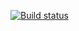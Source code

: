 [![Build status](https://ci.appveyor.com/api/projects/status/te53k2yt45x97i2c?svg=true)](https://ci.appveyor.com/project/d3m1g/ahj-hw-4)
